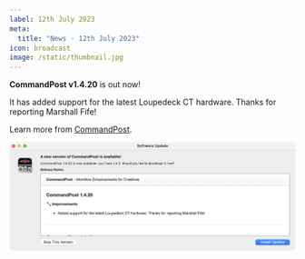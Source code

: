 ```yaml
---
label: 12th July 2023
meta:
  title: "News - 12th July 2023"
icon: broadcast
image: /static/thumbnail.jpg
---
```


**CommandPost v1.4.20** is out now!

It has added support for the latest Loupedeck CT hardware. Thanks for reporting Marshall Fife!

Learn more from [CommandPost](https://commandpost.io).

![](/static/commandpost-1-4-20.png)